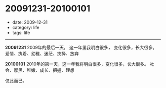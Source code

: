 # 20091231-20100101
- date: 2009-12-31
- category: life
- tags: life

---------------

**20091231** 
2009年的最后一天， 这一年里我明白很多， 变化很多，长大很多。 
爱情、执着、幼稚、迷茫、抉择、放弃

**20100101** 
2010年的第一天，这一年我将明白很多，变化很多，长大很多。 
社会、厚黑、稚嫩、成长、把握、理想

仅此而已。